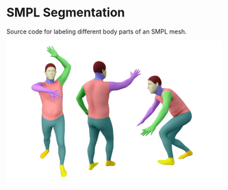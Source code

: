 # SMPL Segmentation
Source code for labeling different body parts of an SMPL mesh.

![alt text](https://github.com/AstitvaSri/SMPL-Segmentation/blob/main/smpl_sem.jpg)
